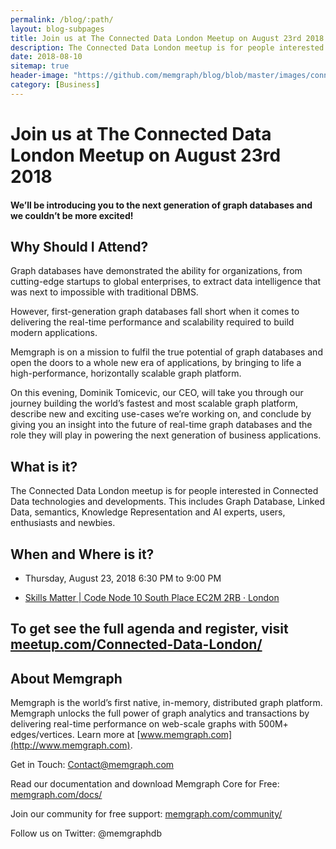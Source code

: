 ```yaml
---
permalink: /blog/:path/
layout: blog-subpages
title: Join us at The Connected Data London Meetup on August 23rd 2018
description: The Connected Data London meetup is for people interested in Connected Data technologies and developments.
date: 2018-08-10
sitemap: true
header-image: "https://github.com/memgraph/blog/blob/master/images/connected-data.jpg?raw=true"
category: [Business]
---
```


# Join us at The Connected Data London Meetup on August 23rd 2018

#### We’ll be introducing you to the next generation of graph databases and we couldn’t be more excited!

## Why Should I Attend?

Graph databases have demonstrated the ability for organizations, from cutting-edge startups to global enterprises, to extract data intelligence that was next to impossible with traditional DBMS.

However, first-generation graph databases fall short when it comes to delivering the real-time performance and scalability required to build modern applications.

Memgraph is on a mission to fulfil the true potential of graph databases and open the doors to a whole new era of applications, by bringing to life a high-performance, horizontally scalable graph platform.

On this evening, Dominik Tomicevic, our CEO, will take you through our journey building the world’s fastest and most scalable graph platform, describe new and exciting use-cases we’re working on, and conclude by giving you an insight into the future of real-time graph databases and the role they will play in powering the next generation of business applications.

## What is it?

The Connected Data London meetup is for people interested in Connected Data technologies and developments. This includes Graph Database, Linked Data, semantics, Knowledge Representation and AI experts, users, enthusiasts and newbies.

## When and Where is it?

* Thursday, August 23, 2018
6:30 PM to 9:00 PM

* [Skills Matter | Code Node 10 South Place EC2M 2RB · London](https://www.google.com/maps/search/?api=1&query=10+South+Place+EC2M+2RB%2C+London%2C+gb)

## To get see the full agenda and register, visit [meetup.com/Connected-Data-London/](https://www.meetup.com/Connected-Data-London/)

## About Memgraph

Memgraph is the world’s first native, in-memory, distributed graph platform. Memgraph unlocks the full power of graph analytics and transactions by delivering real-time performance on web-scale graphs with 500M+ edges/vertices. Learn more at [www.memgraph.com](http://www.memgraph.com).

Get in Touch:
[Contact@memgraph.com](mailto:Contact@memgraph.com)

Read our documentation and download Memgraph Core for Free: [memgraph.com/docs/](https://memgraph.com/docs/)

Join our community for free support:
[memgraph.com/community/](https://memgraph.com/community/)

Follow us on Twitter: 
@memgraphdb
